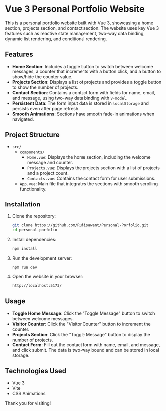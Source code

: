# Vue 3 Personal Portfolio Website

This is a personal portfolio website built with Vue 3, showcasing a home section, projects section, and contact section. The website uses key Vue 3 features such as reactive state management, two-way data binding, dynamic list rendering, and conditional rendering.

## Features

- **Home Section**: Includes a toggle button to switch between welcome messages, a counter that increments with a button click, and a button to show/hide the counter value.
- **Projects Section**: Displays a list of projects and provides a toggle button to show the number of projects.
- **Contact Section**: Contains a contact form with fields for name, email, and message, using two-way data binding with `v-model`.
- **Persistent Data**: The form input data is stored in `localStorage` and persists even after page refresh.
- **Smooth Animations**: Sections have smooth fade-in animations when navigated.

## Project Structure

- `src/`
  - `components/`
    - `Home.vue`: Displays the home section, including the welcome message and counter.
    - `Projects.vue`: Displays the projects section with a list of projects and a project count.
    - `Contacts.vue`: Contains the contact form for user submissions.
  - `App.vue`: Main file that integrates the sections with smooth scrolling functionality.

## Installation

1. Clone the repository:
   ```bash
   git clone https://github.com/Ruhisawant/Personal-Porfolio.git
   cd personal-porfolio
   ```

2. Install dependencies:
   ```bash
   npm install
   ```

3. Run the development server:
   ```bash
   npm run dev
   ```

4. Open the website in your browser:
   ```bash
   http://localhost:5173/
   ```

## Usage

- **Toggle Home Message**: Click the "Toggle Message" button to switch between welcome messages.
- **Visitor Counter**: Click the "Visitor Counter" button to increment the counter.
- **Projects Section**: Click the "Toggle Message" button to display the number of projects.
- **Contact Form**: Fill out the contact form with name, email, and message, and click submit. The data is two-way bound and can be stored in local storage.

## Technologies Used

- Vue 3
- Vite
- CSS Animations

Thank you for visiting!